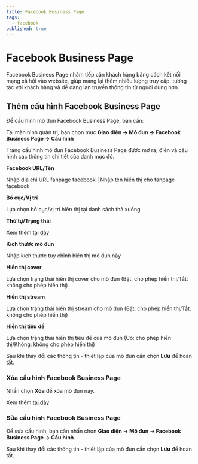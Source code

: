 ```yaml
---
title: Facebook Business Page
tags:
  - facebook
published: true
---
```

# Facebook Business Page

Facebook Business Page nhằm tiếp cận khách hàng bằng cách kết nối mạng xã hội vào website, giúp mang lại thêm nhiều lượng truy cập, tương tác với khách hàng và dễ dàng lan truyền thông tin từ người dùng hơn.

## Thêm cấu hình Facebook Business Page

Để cấu hình mô đun Facebook Business Page, bạn cần:

Tại màn hình quản trị, bạn chọn mục **Giao diện -> Mô đun -> Facebook Business Page -> Cấu hình**

Trang cấu hình mô đun Facebook Business Page được mở ra, điền và cấu hình các thông tin chi tiết của danh mục đó.

**Facebook URL/Tên**

Nhập địa chỉ URL fanpage facebook | Nhập tên hiển thị cho fanpage facebook

**Bố cục/Vị trí**

Lựa chọn bố cục/vị trí hiển thị tại danh sách thả xuống

**Thứ tự/Trạng thái**

Xem thêm [tại đây](https://mkmate.osd.vn/docs/common/logic/#th%E1%BB%A9-t%E1%BB%B1-s%E1%BA%AFp-x%E1%BA%BFp-l%C3%A0-s%E1%BB%91-ch%E1%BB%89-%C4%91%E1%BB%8Bnh)

**Kích thước mô đun**

Nhập kích thước tùy chỉnh hiển thị mô đun này

**Hiển thị cover**

Lựa chọn trạng thái hiển thị cover cho mô đun (Bật: cho phép hiển thị/Tắt: không cho phép hiển thị)

**Hiển thị stream**

Lựa chọn trạng thái hiển thị stream cho mô đun (Bật: cho phép hiển thị/Tắt: không cho phép hiển thị)

**Hiển thị tiêu đề**

Lựa chọn trạng thái hiển thị tiêu đề của mô đun (Có: cho phép hiển thị/Không: không cho phép hiển thị)

Sau khi thay đổi các thông tin - thiết lập của mô đun cần chọn **Lưu** để hoàn tất.

### Xóa cấu hình Facebook Business Page

Nhấn chọn **Xóa** để xóa mô đun này.

Xem thêm [tại đây](https://mkmate.osd.vn/docs/common/logic#x%C3%B3a-c%C3%A1c-m%E1%BB%A5c-c%C3%A1c-th%C3%A0nh-ph%E1%BA%A7n-th%C3%B4ng-tin)

### Sửa cấu hình Facebook Business Page

Để sửa cấu hình, bạn cần nhấn chọn **Giao diện -> Mô đun -> Facebook Business Page -> Cấu hình**.

Sau khi thay đổi các thông tin - thiết lập của mô đun cần chọn **Lưu** để hoàn tất.
